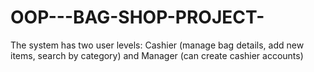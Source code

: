 # OOP---BAG-SHOP-PROJECT-
The system has two user levels: Cashier (manage bag details, add new items, search by category) and Manager (can create cashier accounts)
